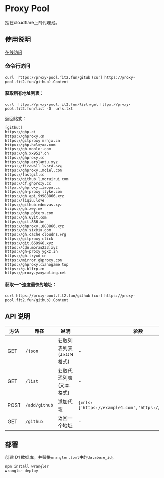 # Proxy Pool

挂在cloudflare上的代理池。

## 使用说明

[在线访问](https://proxy-pool.fit2.fun)

### 命令行访问
`curl  https://proxy-pool.fit2.fun/gitub`
`(curl https://proxy-pool.fit2.fun/github).Content`
#### 获取所有地址列表：

`curl  https://proxy-pool.fit2.fun/list`
`wget https://proxy-pool.fit2.fun/list -O  urls.txt`

返回格式：

```
[github]
https://ghp.ci
https://ghproxy.cn
https://gitproxy.mrhjx.cn
https://ghp.keleyaa.com
https://gh.monlor.com
https://gh.xx9527.cn
https://ghproxy.cc
https://ghp.arslantu.xyz
https://firewall.lxstd.org
https://ghproxy.imciel.com
https://fastgit.cc
https://github.limoruirui.com
https://cf.ghproxy.cc
https://ghproxy.xiaopa.cc
https://gh-proxy.llyke.com
https://gh.api.99988866.xyz
https://liqiu.love
https://github.ednovas.xyz
https://gh.zwy.me
https://ghp.p3terx.com
https://gh.6yit.com
https://git.886.be
https://ghproxy.1888866.xyz
https://gh.sixyin.com
https://gh.cache.cloudns.org
https://gitproxy.click
https://git.669966.xyz
https://cdn.moran233.xyz
https://gh-proxy.ygxz.in
https://gh.tryxd.cn
https://mirror.ghproxy.com
https://ghproxy.cianogame.top
https://g.blfrp.cn
https://proxy.yaoyaoling.net

```

#### 获取一个~~速度最快的~~地址：

`curl https://proxy-pool.fit2.fun/github`
`(curl https://proxy-pool.fit2.fun/github).Content`

## API 说明

| 方法 | 路径          | 说明                    | 参数                                                     |
| ---- | ------------- | ----------------------- | -------------------------------------------------------- |
| GET  | `/json`       | 获取列表列表(JSON 格式) | -                                                        |
| GET  | `/list`       | 获取代理列表(文本格式)  | -                                                        |
| POST | `/add/github` | 添加代理                | `{urls:['https://example1.com','https://example2.com']}` |
| GET  | `/github`     | 返回一个地址            | -                                                        |

## 部署

创建 D1 数据库，并替换`wrangler.toml`中的`database_id`。

```
npm install wrangler
wrangler deploy
```
